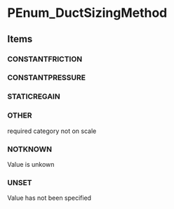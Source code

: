 # PEnum_DuctSizingMethod

## Items

### CONSTANTFRICTION


### CONSTANTPRESSURE


### STATICREGAIN


### OTHER
required category not on scale

### NOTKNOWN
Value is unkown

### UNSET
Value has not been specified
